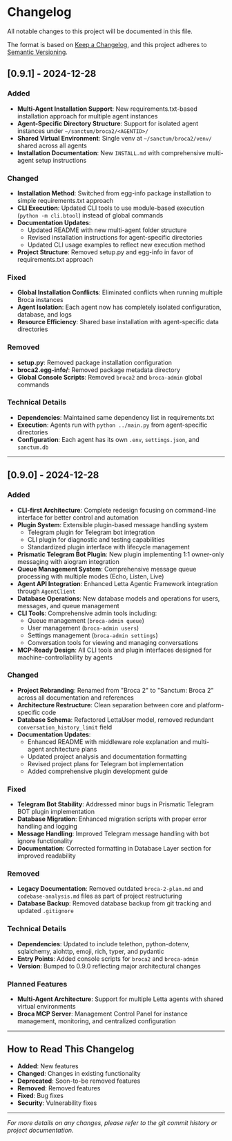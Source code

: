 # Changelog

All notable changes to this project will be documented in this file.

The format is based on [Keep a Changelog](https://keepachangelog.com/en/1.0.0/),
and this project adheres to [Semantic Versioning](https://semver.org/spec/v2.0.0.html).

## [0.9.1] - 2024-12-28

### Added
- **Multi-Agent Installation Support**: New requirements.txt-based installation approach for multiple agent instances
- **Agent-Specific Directory Structure**: Support for isolated agent instances under `~/sanctum/broca2/<AGENTID>/`
- **Shared Virtual Environment**: Single venv at `~/sanctum/broca2/venv/` shared across all agents
- **Installation Documentation**: New `INSTALL.md` with comprehensive multi-agent setup instructions

### Changed
- **Installation Method**: Switched from egg-info package installation to simple requirements.txt approach
- **CLI Execution**: Updated CLI tools to use module-based execution (`python -m cli.btool`) instead of global commands
- **Documentation Updates**: 
  - Updated README with new multi-agent folder structure
  - Revised installation instructions for agent-specific directories
  - Updated CLI usage examples to reflect new execution method
- **Project Structure**: Removed setup.py and egg-info in favor of requirements.txt approach

### Fixed
- **Global Installation Conflicts**: Eliminated conflicts when running multiple Broca instances
- **Agent Isolation**: Each agent now has completely isolated configuration, database, and logs
- **Resource Efficiency**: Shared base installation with agent-specific data directories

### Removed
- **setup.py**: Removed package installation configuration
- **broca2.egg-info/**: Removed package metadata directory
- **Global Console Scripts**: Removed `broca2` and `broca-admin` global commands

### Technical Details
- **Dependencies**: Maintained same dependency list in requirements.txt
- **Execution**: Agents run with `python ../main.py` from agent-specific directories
- **Configuration**: Each agent has its own `.env`, `settings.json`, and `sanctum.db`

---

## [0.9.0] - 2024-12-28

### Added
- **CLI-first Architecture**: Complete redesign focusing on command-line interface for better control and automation
- **Plugin System**: Extensible plugin-based message handling system
  - Telegram plugin for Telegram bot integration
  - CLI plugin for diagnostic and testing capabilities
  - Standardized plugin interface with lifecycle management
- **Prismatic Telegram Bot Plugin**: New plugin implementing 1:1 owner-only messaging with aiogram integration
- **Queue Management System**: Comprehensive message queue processing with multiple modes (Echo, Listen, Live)
- **Agent API Integration**: Enhanced Letta Agentic Framework integration through `AgentClient`
- **Database Operations**: New database models and operations for users, messages, and queue management
- **CLI Tools**: Comprehensive admin tools including:
  - Queue management (`broca-admin queue`)
  - User management (`broca-admin users`)
  - Settings management (`broca-admin settings`)
  - Conversation tools for viewing and managing conversations
- **MCP-Ready Design**: All CLI tools and plugin interfaces designed for machine-controllability by agents

### Changed
- **Project Rebranding**: Renamed from "Broca 2" to "Sanctum: Broca 2" across all documentation and references
- **Architecture Restructure**: Clean separation between core and platform-specific code
- **Database Schema**: Refactored LettaUser model, removed redundant `conversation_history_limit` field
- **Documentation Updates**: 
  - Enhanced README with middleware role explanation and multi-agent architecture plans
  - Updated project analysis and documentation formatting
  - Revised project plans for Telegram bot implementation
  - Added comprehensive plugin development guide

### Fixed
- **Telegram Bot Stability**: Addressed minor bugs in Prismatic Telegram BOT plugin implementation
- **Database Migration**: Enhanced migration scripts with proper error handling and logging
- **Message Handling**: Improved Telegram message handling with bot ignore functionality
- **Documentation**: Corrected formatting in Database Layer section for improved readability

### Removed
- **Legacy Documentation**: Removed outdated `broca-2-plan.md` and `codebase-analysis.md` files as part of project restructuring
- **Database Backup**: Removed database backup from git tracking and updated `.gitignore`

### Technical Details
- **Dependencies**: Updated to include telethon, python-dotenv, sqlalchemy, aiohttp, emoji, rich, typer, and pydantic
- **Entry Points**: Added console scripts for `broca2` and `broca-admin`
- **Version**: Bumped to 0.9.0 reflecting major architectural changes

### Planned Features
- **Multi-Agent Architecture**: Support for multiple Letta agents with shared virtual environments
- **Broca MCP Server**: Management Control Panel for instance management, monitoring, and centralized configuration

---

## How to Read This Changelog

- **Added**: New features
- **Changed**: Changes in existing functionality
- **Deprecated**: Soon-to-be removed features
- **Removed**: Removed features
- **Fixed**: Bug fixes
- **Security**: Vulnerability fixes

---

*For more details on any changes, please refer to the git commit history or project documentation.*
